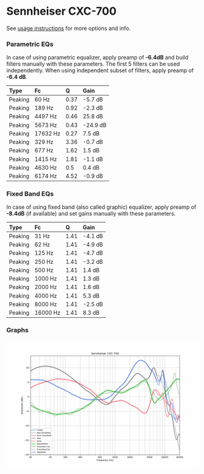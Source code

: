 # Sennheiser CXC-700
See [usage instructions](https://github.com/jaakkopasanen/AutoEq#usage) for more options and info.

### Parametric EQs
In case of using parametric equalizer, apply preamp of **-6.4dB** and build filters manually
with these parameters. The first 5 filters can be used independently.
When using independent subset of filters, apply preamp of **-6.4 dB**.

| Type    | Fc       |    Q | Gain     |
|:--------|:---------|:-----|:---------|
| Peaking | 60 Hz    | 0.37 | -5.7 dB  |
| Peaking | 189 Hz   | 0.92 | -2.3 dB  |
| Peaking | 4497 Hz  | 0.46 | 25.8 dB  |
| Peaking | 5673 Hz  | 0.43 | -24.9 dB |
| Peaking | 17632 Hz | 0.27 | 7.5 dB   |
| Peaking | 329 Hz   | 3.36 | -0.7 dB  |
| Peaking | 677 Hz   | 1.62 | 1.5 dB   |
| Peaking | 1415 Hz  | 1.81 | -1.1 dB  |
| Peaking | 4630 Hz  | 0.5  | 0.4 dB   |
| Peaking | 6174 Hz  | 4.52 | -0.9 dB  |

### Fixed Band EQs
In case of using fixed band (also called graphic) equalizer, apply preamp of **-8.4dB**
(if available) and set gains manually with these parameters.

| Type    | Fc       |    Q | Gain    |
|:--------|:---------|:-----|:--------|
| Peaking | 31 Hz    | 1.41 | -4.1 dB |
| Peaking | 62 Hz    | 1.41 | -4.9 dB |
| Peaking | 125 Hz   | 1.41 | -4.7 dB |
| Peaking | 250 Hz   | 1.41 | -3.2 dB |
| Peaking | 500 Hz   | 1.41 | 1.4 dB  |
| Peaking | 1000 Hz  | 1.41 | 1.3 dB  |
| Peaking | 2000 Hz  | 1.41 | 1.6 dB  |
| Peaking | 4000 Hz  | 1.41 | 5.3 dB  |
| Peaking | 8000 Hz  | 1.41 | -2.5 dB |
| Peaking | 16000 Hz | 1.41 | 8.3 dB  |

### Graphs
![](./Sennheiser%20CXC-700.png)